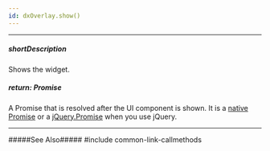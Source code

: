 ```yaml
---
id: dxOverlay.show()
---
```

---
##### shortDescription
Shows the widget.

##### return: Promise<Boolean>
A Promise that is resolved after the UI component is shown. It is a <a href="https://developer.mozilla.org/en-US/docs/Web/JavaScript/Reference/Global_Objects/Promise" target="_blank">native Promise</a> or a <a href="http://api.jquery.com/Types/#Promise" target="_blank">jQuery.Promise</a> when you use jQuery.

---
#####See Also#####
#include common-link-callmethods